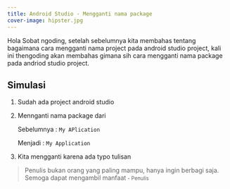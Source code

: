 ```yaml
---
title: Android Studio - Mengganti nama package
cover-image: hipster.jpg
---
```


Hola Sobat ngoding, setelah sebelumnya kita membahas tentang bagaimana cara mengganti nama project pada android studio project, kali ini thengoding akan membahas gimana sih cara mengganti nama package pada andriod studio project.
<!-- more -->

## Simulasi ##

1. Sudah ada project android studio
   
2. Mennganti nama package dari 
   
   Sebelumnya : `My APlication`

   Menjadi : `My Application`

3. Kita mengganti karena ada typo tulisan






>Penulis bukan orang yang paling mampu, hanya ingin berbagi saja. Semoga dapat mengambil manfaat<small> - Penulis</small>